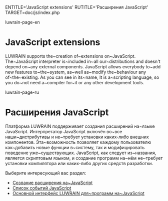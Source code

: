 
ENTITLE='JavaScript extensions'
RUTITLE='Расширения JavaScript'
TARGET=doc/js/index.php

luwrain-page-en

# JavaScript extensions

LUWRAIN supports the~creation  of~extensions on~JavaScript.
The~JavaScript interpreter is~included in~all our~distributions
and doesn't depend on~any external components.
JavaScript allows everybody  to~add new features to~the~system,
as~well as~modify the~behaviour any of~the~existing.
As you can see in its~name,
It is a~scripting language,
so you do~not need a~compiler for~it or any other development tools.


luwrain-page-ru

# Расширения JavaScript

Платформа LUWRAIN  поддерживает создания расширений на~языке JavaScript.
Интерпретатор JavaScript включён во~все наши~дистрибутивы и не~требует установки каких-либо внешних компонентов.
Эта~возможность позволяет каждому пользователю как~добавить новые функции в~систему,
так и модифицировать поведение  уже~существующих.
JavaScript, как следует из~названия, является скриптовым языком,
и создание программ на~нём не~требует установки компилятора или каких-либо других средств разработки.

Выберите интересующий вас раздел:

* [Создание расширения на~JavaScript](local:ext/)
* [Список событий JavaScript](local:hooks)
* [Основной интерфейс LUWRAIN для~программ на~JavaScript](local:mainobj/)
